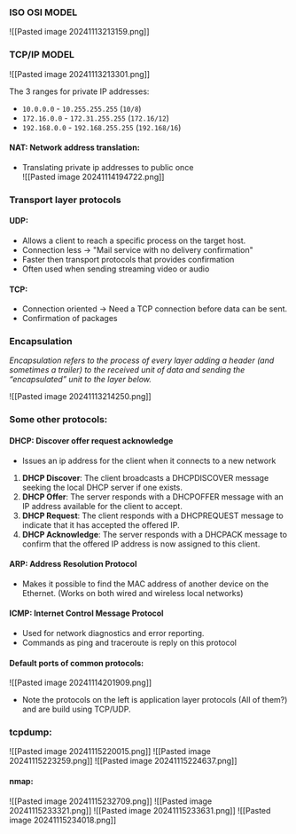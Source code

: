 

### ISO OSI MODEL
![[Pasted image 20241113213159.png]]

### TCP/IP MODEL 
![[Pasted image 20241113213301.png]]


The 3 ranges for private IP addresses:
- `10.0.0.0` - `10.255.255.255` (`10/8`)
- `172.16.0.0` - `172.31.255.255` (`172.16/12`)
- `192.168.0.0` - `192.168.255.255` (`192.168/16`)


#### NAT: Network address translation:
- Translating private ip addresses to public once  
![[Pasted image 20241114194722.png]]


### Transport layer protocols

#### UDP:
- Allows a client to reach a specific process on the target host. 
- Connection less -> "Mail service with no delivery confirmation"
- Faster then transport protocols that provides confirmation 
- Often used when sending streaming video or audio 

#### TCP: 
- Connection oriented -> Need a TCP connection before data can be sent. 
- Confirmation of packages 


### Encapsulation
*Encapsulation refers to the process of every layer adding a header (and sometimes a trailer) to the received unit of data and sending the “encapsulated” unit to the layer below.*

![[Pasted image 20241113214250.png]]



### Some other protocols:

#### DHCP: Discover offer request acknowledge 
- Issues an ip address for the client when it connects to a new network 

1. **DHCP Discover**: The client broadcasts a DHCPDISCOVER message seeking the local DHCP server if one exists.
2. **DHCP Offer**: The server responds with a DHCPOFFER message with an IP address available for the client to accept.
3. **DHCP Request**: The client responds with a DHCPREQUEST message to indicate that it has accepted the offered IP.
4. **DHCP Acknowledge**: The server responds with a DHCPACK message to confirm that the offered IP address is now assigned to this client.


#### ARP: Address Resolution Protocol
- Makes it possible to find the MAC address of another device on the Ethernet. (Works on both wired and wireless local networks)

#### ICMP: Internet Control Message Protocol
- Used for network diagnostics and error reporting. 
- Commands as ping and traceroute is reply on this protocol


#### Default ports of common protocols:
![[Pasted image 20241114201909.png]]

- Note the protocols on the left is application layer protocols (All of them?) and are build using TCP/UDP. 


### tcpdump:
![[Pasted image 20241115220015.png]]
![[Pasted image 20241115223259.png]]
![[Pasted image 20241115224637.png]]


#### nmap:
![[Pasted image 20241115232709.png]]
![[Pasted image 20241115233321.png]]
![[Pasted image 20241115233631.png]]
![[Pasted image 20241115234018.png]]

